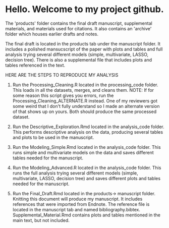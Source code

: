 # Hello. Welcome to my project github. 

The 'products' folder contains the final draft manuscript, supplemental materials, and materials used for citations. It also contains an 'archive' folder which houses earlier drafts and notes.

The final draft is located in the products tab under the manuscript folder. It includes a polished mansucscript of the paper with plots and tables and full analysis trying several different models (simple, multivariate, LASSO, decision tree). There is also a supplemental file that includes plots and tables referenced in the text. 

HERE ARE THE STEPS TO REPRODUCE MY ANALYSIS

1) Run the Processing_Cleaning.R located in the processing_code folder. This loads in all the datasets, merges, and cleans them. NOTE: If for some reason this script gives you errors, run the Processing_Cleaning_ALTERNATE.R instead. One of my reviewers got some weird that I don't fully understand so I made an alternate version of that shows up on yours. Both should produce the same processed dataset.

2) Run the Descriptive_Exploration.Rmd located in the analysis_code folder. This performs descriptive analysis on the data, producing several tables and plots to be used in the manuscript.

3) Run the Modeling_Simple.Rmd located in the analysis_code folder. This runs simple and multivariate models on the data and saves different tables needed for the manuscript.

4) Run the Modeling_Advanced.R located in the analysis_code folder. This runs the full analysis trying several different models (simple, multivariate, LASSO, decision tree) and saves different plots and tables needed for the manuscript.

5) Run the Final_Draft.Rmd located in the products-> manuscript folder. Knitting this document will produce my manuscript. It includes references that were imported from Endnote. The reference file is located in the manuscript tab and named bibliography.bibtex. Supplemental_Material.Rmd contains plots and tables mentioned in the main text, but not included. 


